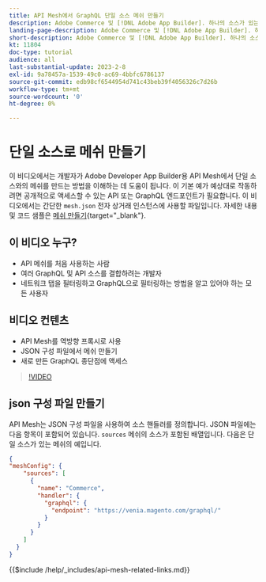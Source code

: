 ```yaml
---
title: API Mesh에서 GraphQL 단일 소스 메쉬 만들기
description: Adobe Commerce 및 [!DNL Adobe App Builder]. 하나의 소스가 있는 메쉬 생성에 대해 알아봅니다.
landing-page-description: Adobe Commerce 및 [!DNL Adobe App Builder]. 하나의 소스가 있는 메쉬 생성에 대해 알아봅니다.
short-description: Adobe Commerce 및 [!DNL Adobe App Builder]. 하나의 소스가 있는 메쉬 생성에 대해 알아봅니다.
kt: 11804
doc-type: tutorial
audience: all
last-substantial-update: 2023-2-8
exl-id: 9a78457a-1539-49c0-ac69-4bbfc6786137
source-git-commit: edb98cf6544954d741c43beb39f4056326c7d26b
workflow-type: tm+mt
source-wordcount: '0'
ht-degree: 0%

---
```


# 단일 소스로 메쉬 만들기

이 비디오에서는 개발자가 Adobe Developer App Builder용 API Mesh에서 단일 소스와의 메쉬를 만드는 방법을 이해하는 데 도움이 됩니다. 이 기본 예가 예상대로 작동하려면 공개적으로 액세스할 수 있는 API 또는 GraphQL 엔드포인트가 필요합니다. 이 비디오에서는 간단한 `mesh.json` 전자 상거래 인스턴스에 사용할 파일입니다. 자세한 내용 및 코드 샘플은 [메쉬 만들기](https://developer.adobe.com/graphql-mesh-gateway/gateway/create-mesh/#create-a-mesh-1){target="_blank"}.

## 이 비디오 누구?

* API 메쉬를 처음 사용하는 사람
* 여러 GraphQL 및 API 소스를 결합하려는 개발자
* 네트워크 탭을 필터링하고 GraphQL으로 필터링하는 방법을 알고 있어야 하는 모든 사용자

## 비디오 컨텐츠

* API Mesh를 역방향 프록시로 사용
* JSON 구성 파일에서 메쉬 만들기
* 새로 만든 GraphQL 종단점에 액세스

>[!VIDEO](https://video.tv.adobe.com/v/3414124?quality=12&learn=on)

## json 구성 파일 만들기

API Mesh는 JSON 구성 파일을 사용하여 소스 핸들러를 정의합니다. JSON 파일에는 다음 항목이 포함되어 있습니다. `sources` 메쉬의 소스가 포함된 배열입니다. 다음은 단일 소스가 있는 메쉬의 예입니다.

```json
{
"meshConfig": {
    "sources": [
      {
        "name": "Commerce",
        "handler": {
          "graphql": {
            "endpoint": "https://venia.magento.com/graphql/"
          }
        }
      }
    ]
  }
}
```

{{$include /help/_includes/api-mesh-related-links.md}}
